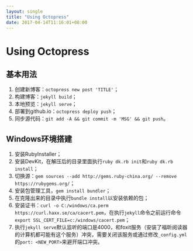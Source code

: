 ```yaml
---
layout: single
title: "Using Octopress"
date: 2017-04-14T11:16:01+08:00
---
```


# Using Octopress

## 基本用法

1. 创建新博客：`octopress new post 'TITLE'`；
2. 构建博客：`jekyll build`；
3. 本地预览：`jekyll serve`；
4. 部署到github.io：`octopress deploy push`；
5. 同步源代码：`git add -A && git commit -m 'MSG' && git push`。

## Windows环境搭建

1. 安装RubyInstaller；
2. 安装DevKit，在解压后的目录里面执行`ruby dk.rb init`和`ruby dk.rb install`；
3. 切换源：`gem sources --add http://gems.ruby-china.org/ --remove https://rubygems.org/`；
4. 安装包管理工具，`gem install bundler`；
5. 在克隆出来的目录中执行`bundle install`以安装依赖的包；
6. 安装证书：`curl -o C:/windows/ca.perm https://curl.haxx.se/ca/cacert.pem`，在执行`jekyll`命令之前运行命令`export SSL_CERT_FILE=c:/windows/cacert.pem`；
7. 执行`jekyll serve`默认监听的端口是4000，和foxit服务（安装了福昕阅读器的计算机都可能有这个服务）冲突，需要关闭该服务或通过修改`_config.yml`的`port: <NEW_PORT>`来避开端口冲突。
